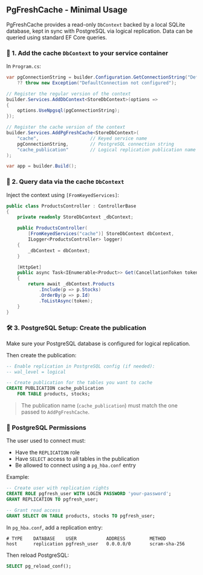 ## PgFreshCache - Minimal Usage

PgFreshCache provides a read-only `DbContext` backed by a local SQLite database, kept in sync with PostgreSQL via logical replication. Data can be queried using standard EF Core queries.

### 🔧 1. Add the cache `DbContext` to your service container

In `Program.cs`:

```csharp
var pgConnectionString = builder.Configuration.GetConnectionString("DefaultConnection")
    ?? throw new Exception("DefaultConnection not configured");

// Register the regular version of the context
builder.Services.AddDbContext<StoreDbContext>(options =>
{
    options.UseNpgsql(pgConnectionString);
});

// Register the cache version of the context
builder.Services.AddPgFreshCache<StoreDbContext>(
    "cache",                   // Keyed service name
    pgConnectionString,        // PostgreSQL connection string
    "cache_publication"        // Logical replication publication name
);

var app = builder.Build();
```

### 🧪 2. Query data via the cache `DbContext`

Inject the context using `[FromKeyedServices]`:

```csharp
public class ProductsController : ControllerBase
{
    private readonly StoreDbContext _dbContext;

    public ProductsController(
        [FromKeyedServices("cache")] StoreDbContext dbContext,
        ILogger<ProductsController> logger)
    {
        _dbContext = dbContext;
    }

    [HttpGet]
    public async Task<IEnumerable<Product>> Get(CancellationToken token)
    {
        return await _dbContext.Products
            .Include(p => p.Stocks)
            .OrderBy(p => p.Id)
            .ToListAsync(token);
    }
}
```

### 🛠 3. PostgreSQL Setup: Create the publication

Make sure your PostgreSQL database is configured for logical replication.

 Then create the publication:

```sql
-- Enable replication in PostgreSQL config (if needed):
-- wal_level = logical

-- Create publication for the tables you want to cache
CREATE PUBLICATION cache_publication
    FOR TABLE products, stocks;
```

> The publication name (`cache_publication`) must match the one passed to `AddPgFreshCache`.

### 🔐 PostgreSQL Permissions

The user used to connect must:

- Have the `REPLICATION` role
- Have `SELECT` access to all tables in the publication
- Be allowed to connect using a `pg_hba.conf` entry

Example:

```sql
-- Create user with replication rights
CREATE ROLE pgfresh_user WITH LOGIN PASSWORD 'your-password';
GRANT REPLICATION TO pgfresh_user;

-- Grant read access
GRANT SELECT ON TABLE products, stocks TO pgfresh_user;
```

In `pg_hba.conf`, add a replication entry:

```text
# TYPE    DATABASE    USER           ADDRESS         METHOD
host      replication pgfresh_user   0.0.0.0/0       scram-sha-256
```

Then reload PostgreSQL:

```sql
SELECT pg_reload_conf();
```
